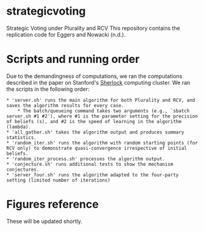 # strategicvoting
Strategic Voting under Plurality and RCV
This repository contains the replication code for Eggers and Nowacki (n.d.).

# Scripts and running order

Due to the demandingness of computations, we ran the computations described in the paper on Stanford's [Sherlock](https://www.sherlock.stanford.edu/) computing cluster. We ran the scripts in the following order:

	* 'server.sh' runs the main algorithm for both Plurality and RCV, and saves the algorithm results for every case.
		* The batch/queueing command takes two arguments (e.g., `sbatch server.sh #1 #2'), where #1 is the parameter setting for the precision of beliefs (s), and #2 is the speed of learning in the algorithm (lambda).
	* 'all_gather.sh' takes the algorithm output and produces summary statistics.
	* 'random_iter.sh' runs the algorithm with random starting points (for RCV only) to demonstrate quasi-convergence irrespective of initial beliefs.
	* 'random_iter_process.sh' processes the algorithm output.
	* 'conjecture.sh' runs additional tests to show the mechanism conjectures.
	* 'server_four.sh' runs the algorithm adapted to the four-party setting (limited number of iterations)

# Figures reference

These will be updated shortly.